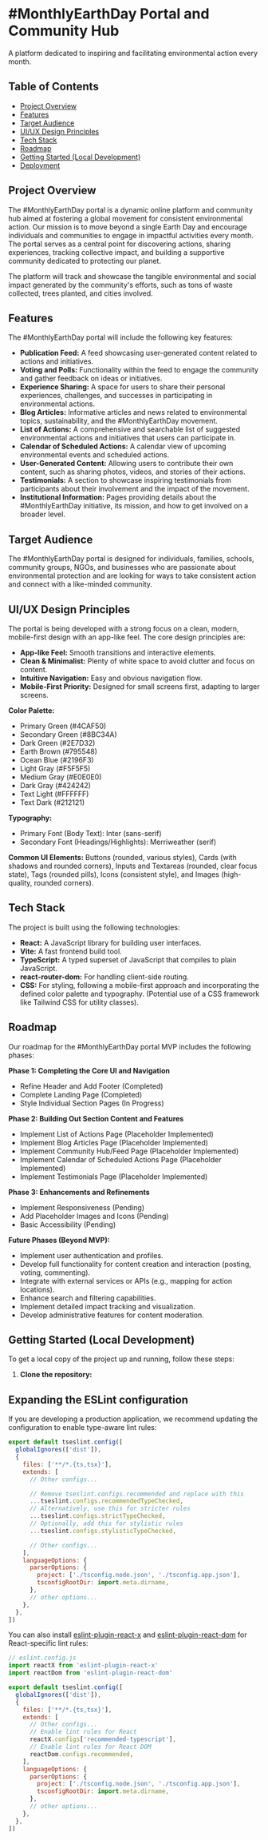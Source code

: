 # #MonthlyEarthDay Portal and Community Hub

A platform dedicated to inspiring and facilitating environmental action every month.

## Table of Contents

- [Project Overview](#project-overview)
- [Features](#features)
- [Target Audience](#target-audience)
- [UI/UX Design Principles](#uiux-design-principles)
- [Tech Stack](#tech-stack)
- [Roadmap](#roadmap)
- [Getting Started (Local Development)](#getting-started-local-development)
- [Deployment](#deployment)

## Project Overview

The #MonthlyEarthDay portal is a dynamic online platform and community hub aimed at fostering a global movement for consistent environmental action. Our mission is to move beyond a single Earth Day and encourage individuals and communities to engage in impactful activities every month. The portal serves as a central point for discovering actions, sharing experiences, tracking collective impact, and building a supportive community dedicated to protecting our planet.

The platform will track and showcase the tangible environmental and social impact generated by the community's efforts, such as tons of waste collected, trees planted, and cities involved.

## Features

The #MonthlyEarthDay portal will include the following key features:

- **Publication Feed:** A feed showcasing user-generated content related to actions and initiatives.
- **Voting and Polls:** Functionality within the feed to engage the community and gather feedback on ideas or initiatives.
- **Experience Sharing:** A space for users to share their personal experiences, challenges, and successes in participating in environmental actions.
- **Blog Articles:** Informative articles and news related to environmental topics, sustainability, and the #MonthlyEarthDay movement.
- **List of Actions:** A comprehensive and searchable list of suggested environmental actions and initiatives that users can participate in.
- **Calendar of Scheduled Actions:** A calendar view of upcoming environmental events and scheduled actions.
- **User-Generated Content:** Allowing users to contribute their own content, such as sharing photos, videos, and stories of their actions.
- **Testimonials:** A section to showcase inspiring testimonials from participants about their involvement and the impact of the movement.
- **Institutional Information:** Pages providing details about the #MonthlyEarthDay initiative, its mission, and how to get involved on a broader level.

## Target Audience

The #MonthlyEarthDay portal is designed for individuals, families, schools, community groups, NGOs, and businesses who are passionate about environmental protection and are looking for ways to take consistent action and connect with a like-minded community.

## UI/UX Design Principles

The portal is being developed with a strong focus on a clean, modern, mobile-first design with an app-like feel. The core design principles are:

- **App-like Feel:** Smooth transitions and interactive elements.
- **Clean & Minimalist:** Plenty of white space to avoid clutter and focus on content.
- **Intuitive Navigation:** Easy and obvious navigation flow.
- **Mobile-First Priority:** Designed for small screens first, adapting to larger screens.

**Color Palette:**
- Primary Green (#4CAF50)
- Secondary Green (#8BC34A)
- Dark Green (#2E7D32)
- Earth Brown (#795548)
- Ocean Blue (#2196F3)
- Light Gray (#F5F5F5)
- Medium Gray (#E0E0E0)
- Dark Gray (#424242)
- Text Light (#FFFFFF)
- Text Dark (#212121)

**Typography:**
- Primary Font (Body Text): Inter (sans-serif)
- Secondary Font (Headings/Highlights): Merriweather (serif)

**Common UI Elements:** Buttons (rounded, various styles), Cards (with shadows and rounded corners), Inputs and Textareas (rounded, clear focus state), Tags (rounded pills), Icons (consistent style), and Images (high-quality, rounded corners).

## Tech Stack

The project is built using the following technologies:

- **React:** A JavaScript library for building user interfaces.
- **Vite:** A fast frontend build tool.
- **TypeScript:** A typed superset of JavaScript that compiles to plain JavaScript.
- **react-router-dom:** For handling client-side routing.
- **CSS:** For styling, following a mobile-first approach and incorporating the defined color palette and typography. (Potential use of a CSS framework like Tailwind CSS for utility classes).

## Roadmap

Our roadmap for the #MonthlyEarthDay portal MVP includes the following phases:

**Phase 1: Completing the Core UI and Navigation**
- Refine Header and Add Footer (Completed)
- Complete Landing Page (Completed)
- Style Individual Section Pages (In Progress)

**Phase 2: Building Out Section Content and Features**
- Implement List of Actions Page (Placeholder Implemented)
- Implement Blog Articles Page (Placeholder Implemented)
- Implement Community Hub/Feed Page (Placeholder Implemented)
- Implement Calendar of Scheduled Actions Page (Placeholder Implemented)
- Implement Testimonials Page (Placeholder Implemented)

**Phase 3: Enhancements and Refinements**
- Implement Responsiveness (Pending)
- Add Placeholder Images and Icons (Pending)
- Basic Accessibility (Pending)

**Future Phases (Beyond MVP):**
- Implement user authentication and profiles.
- Develop full functionality for content creation and interaction (posting, voting, commenting).
- Integrate with external services or APIs (e.g., mapping for action locations).
- Enhance search and filtering capabilities.
- Implement detailed impact tracking and visualization.
- Develop administrative features for content moderation.

## Getting Started (Local Development)

To get a local copy of the project up and running, follow these steps:

1.  **Clone the repository:**


## Expanding the ESLint configuration

If you are developing a production application, we recommend updating the configuration to enable type-aware lint rules:

```js
export default tseslint.config([
  globalIgnores(['dist']),
  {
    files: ['**/*.{ts,tsx}'],
    extends: [
      // Other configs...

      // Remove tseslint.configs.recommended and replace with this
      ...tseslint.configs.recommendedTypeChecked,
      // Alternatively, use this for stricter rules
      ...tseslint.configs.strictTypeChecked,
      // Optionally, add this for stylistic rules
      ...tseslint.configs.stylisticTypeChecked,

      // Other configs...
    ],
    languageOptions: {
      parserOptions: {
        project: ['./tsconfig.node.json', './tsconfig.app.json'],
        tsconfigRootDir: import.meta.dirname,
      },
      // other options...
    },
  },
])
```

You can also install [eslint-plugin-react-x](https://github.com/Rel1cx/eslint-react/tree/main/packages/plugins/eslint-plugin-react-x) and [eslint-plugin-react-dom](https://github.com/Rel1cx/eslint-react/tree/main/packages/plugins/eslint-plugin-react-dom) for React-specific lint rules:

```js
// eslint.config.js
import reactX from 'eslint-plugin-react-x'
import reactDom from 'eslint-plugin-react-dom'

export default tseslint.config([
  globalIgnores(['dist']),
  {
    files: ['**/*.{ts,tsx}'],
    extends: [
      // Other configs...
      // Enable lint rules for React
      reactX.configs['recommended-typescript'],
      // Enable lint rules for React DOM
      reactDom.configs.recommended,
    ],
    languageOptions: {
      parserOptions: {
        project: ['./tsconfig.node.json', './tsconfig.app.json'],
        tsconfigRootDir: import.meta.dirname,
      },
      // other options...
    },
  },
])
```
